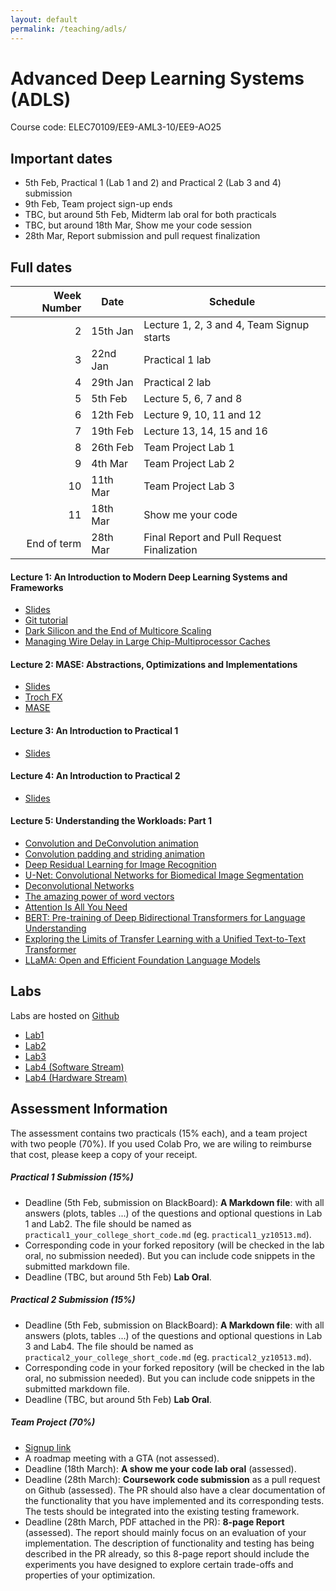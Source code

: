 ```yaml
---
layout: default
permalink: /teaching/adls/
---
```


# Advanced Deep Learning Systems (ADLS)

Course code: ELEC70109/EE9-AML3-10/EE9-AO25

## Important dates

- 5th Feb, Practical 1 (Lab 1 and 2) and Practical 2 (Lab 3 and 4) submission
- 9th Feb, Team project sign-up ends
- TBC, but around 5th Feb, Midterm lab oral for both practicals
- TBC, but around 18th Mar, Show me your code session
- 28th Mar, Report submission and pull request finalization

## Full dates

| Week Number | Date      | Schedule    |
|------------:|-----------|-------------|
| 2          | 15th Jan   | Lecture 1, 2, 3 and 4, Team Signup starts|
| 3          | 22nd Jan 	| Practical 1 lab |
| 4          | 29th Jan 	| Practical 2 lab |
| 5          | 5th Feb  	| Lecture 5, 6, 7 and 8|
| 6          | 12th Feb 	| Lecture 9, 10, 11 and 12|
| 7          | 19th Feb 	| Lecture 13, 14, 15 and 16|
| 8          | 26th Feb 	| Team Project Lab 1|
| 9          | 4th Mar 	  | Team Project Lab 2|
| 10         | 11th Mar 	| Team Project Lab 3|
| 11         | 18th Mar 	| Show me your code |
| End of term| 28th Mar 	| Final Report 	and Pull Request Finalization		|


#### Lecture 1: An Introduction to Modern Deep Learning Systems and Frameworks

- <a href="../../assets/pdf/adls/lecture1.pdf">Slides</a>
- [Git tutorial](https://jianyicheng-research.notion.site/Git-Tutorial-516864ab8fa04242ad520652744b931f)
- [Dark Silicon and the End of Multicore Scaling](https://research.cs.wisc.edu/vertical/papers/2011/isca11-darksilicon.pdf)
- [Managing Wire Delay in Large Chip-Multiprocessor Caches](https://ieeexplore.ieee.org/abstract/document/1551004?casa_token=P5sarPuvBZ4AAAAA:eh8TDWxx89Z04mkFw2KdFrvWhD2raDe_u66ES8e5ZEpxq276zQ0wfs2uE6tWVdQhodRf9lSmAQ)

#### Lecture 2: MASE: Abstractions, Optimizations and Implementations

- <a href="../../assets/pdf/adls/lecture2.pdf">Slides</a>
- [Troch FX](https://pytorch.org/docs/stable/fx.html)
- [MASE](https://github.com/DeepWok/mase)

#### Lecture 3: An Introduction to Practical 1

- <a href="../../assets/pdf/adls/lecture3.pdf">Slides</a>

#### Lecture 4: An Introduction to Practical 2

- <a href="../../assets/pdf/adls/lecture4.pdf">Slides</a>


#### Lecture 5: Understanding the Workloads: Part 1

<!-- - <a href="../../assets/pdf/ie/lecture3.pdf">Slides</a> -->
- [Convolution and DeConvolution animation](https://github.com/vdumoulin/conv_arithmetic/blob/master/README.md)
- [Convolution padding and striding animation](https://hannibunny.github.io/mlbook/neuralnetworks/convolutionDemos.html)
- [Deep Residual Learning for Image Recognition](https://arxiv.org/abs/1512.03385)
- [U-Net: Convolutional Networks for Biomedical Image Segmentation](https://arxiv.org/abs/1505.04597)
- [Deconvolutional Networks](https://ieeexplore.ieee.org/document/5539957)
- [The amazing power of word vectors](https://blog.acolyer.org/2016/04/21/the-amazing-power-of-word-vectors/)
- [Attention Is All You Need](<https://arxiv.org/abs/1706.03762>)
- [BERT: Pre-training of Deep Bidirectional Transformers for Language Understanding](<https://arxiv.org/abs/1810.04805>)
- [Exploring the Limits of Transfer Learning with a Unified Text-to-Text Transformer](<https://arxiv.org/abs/1910.10683>)
- [LLaMA: Open and Efficient Foundation Language Models](<https://arxiv.org/abs/2302.13971>)

## Labs

Labs are hosted on [Github](https://github.com/DeepWok/mase/tree/main/docs/labs)

- [Lab1](https://github.com/DeepWok/mase/blob/main/docs/labs/lab1.md)
- [Lab2](https://github.com/DeepWok/mase/blob/main/docs/labs/lab2.md)
- [Lab3](https://github.com/DeepWok/mase/blob/main/docs/labs/lab3.md)
- [Lab4 (Software Stream)](https://github.com/DeepWok/mase/blob/main/docs/labs/lab4-software.md)
- [Lab4 (Hardware Stream)](https://github.com/DeepWok/mase/blob/main/docs/labs/lab4-hardware.md)

## Assessment Information

The assessment contains two practicals (15% each), and a team project with two people (70%).
If you used Colab Pro, we are wiling to reimburse that cost, please keep a copy of your receipt.

##### Practical 1 Submission (15%)

 - Deadline (5th Feb, submission on BlackBoard): **A Markdown file**: with all answers (plots, tables ...) of the questions and optional questions in Lab 1 and Lab2. The file should be named as `practical1_your_college_short_code.md` (eg. `practical1_yz10513.md`). 
 - Corresponding code in your forked repository (will be checked in the lab oral, no submission needed). But you can include code snippets in the submitted markdown file.
 - Deadline (TBC, but around 5th Feb) **Lab Oral**.

##### Practical 2 Submission (15%)

 - Deadline (5th Feb, submission on BlackBoard): **A Markdown file**: with all answers (plots, tables ...) of the questions and optional questions in Lab 3 and Lab4. The file should be named as `practical2_your_college_short_code.md` (eg. `practical2_yz10513.md`). 
 - Corresponding code in your forked repository (will be checked in the lab oral, no submission needed). But you can include code snippets in the submitted markdown file.
 - Deadline (TBC, but around 5th Feb) **Lab Oral**.

##### Team Project (70%)

- [Signup link](https://docs.google.com/spreadsheets/d/1atlb43T8x6Gv5idg0eupLlW1REFDdblw3pBgsSWci7E/edit?usp=sharing)
- A roadmap meeting with a GTA (not assessed).
- Deadline (18th March): **A show me your code lab oral** (assessed).  
- Deadline (28th March): **Coursework code submission** as a pull request on Github (assessed). The PR should also have a clear documentation of the functionality that you have implemented and its corresponding tests. The tests should be integrated into the existing testing framework.
- Deadline (28th March, PDF attached in the PR): **8-page Report** (assessed). The report should mainly focus on an evaluation of your implementation. The description of functionality and testing has being described in the PR already, so this 8-page report should include the experiments you have designed to explore certain trade-offs and properties of your optimization.